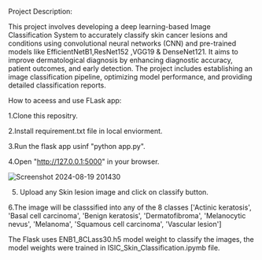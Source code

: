 Project Description:

This project involves developing a deep learning-based Image Classification System to accurately classify skin cancer lesions and conditions using convolutional neural networks (CNN) and pre-trained models like EfficientNetB1,ResNet152 ,VGG19 & DenseNet121. It aims to improve dermatological diagnosis by enhancing diagnostic accuracy, patient outcomes, and early detection. The project includes establishing an image classification pipeline, optimizing model performance, and providing detailed classification reports.

How to aceess and use FLask app:

1.Clone this repositry.

2.Install requirement.txt file in local enviorment.

3.Run the flask app usinf "python app.py".

4.Open "http://127.0.0.1:5000" in your browser.

![Screenshot 2024-08-19 201430](https://github.com/user-attachments/assets/31677f51-72f6-42bf-bc4f-2f7e9162892b)

5. Upload any  Skin lesion image and click on classify button.

6.The image will be classsified into any of the 8 classes ['Actinic keratosis', 'Basal cell carcinoma', 'Benign keratosis', 'Dermatofibroma', 'Melanocytic nevus', 'Melanoma', 'Squamous cell carcinoma', 'Vascular lesion']

The Flask uses ENB1_8CLass30.h5 model weight to classify the images, the model weights were trained in ISIC_Skin_Classification.ipymb file.
